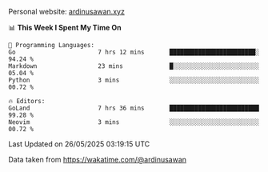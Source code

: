 Personal website: [ardinusawan.xyz](https://ardinusawan.xyz)

<!--START_SECTION:waka-->
📊 **This Week I Spent My Time On** 

```text
💬 Programming Languages: 
Go                       7 hrs 12 mins       ████████████████████████░   94.24 % 
Markdown                 23 mins             █░░░░░░░░░░░░░░░░░░░░░░░░   05.04 % 
Python                   3 mins              ░░░░░░░░░░░░░░░░░░░░░░░░░   00.72 % 

🔥 Editors: 
GoLand                   7 hrs 36 mins       █████████████████████████   99.28 % 
Neovim                   3 mins              ░░░░░░░░░░░░░░░░░░░░░░░░░   00.72 % 
```


 Last Updated on 26/05/2025 03:19:15 UTC
<!--END_SECTION:waka-->
Data taken from https://wakatime.com/@ardinusawan
